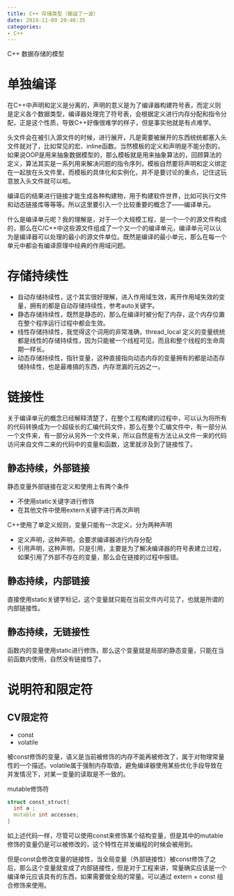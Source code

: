 ```yaml
---
title: C++ 存储类型（搬运了一波）
date: 2019-11-09 20:46:35
categories:
- C++
---
```


C++ 数据存储的模型

<!--more-->

# 单独编译

在C++中声明和定义是分离的，声明的意义是为了编译器构建符号表，而定义则是定义各个数据类型，编译器处理完了符号表，会根据定义进行内存分配和指令分配，正是这个性质，导致C++好像很难学的样子，但是事实他就是有点难学。

头文件会在被引入源文件的时候，进行展开，凡是需要被展开的东西统统都塞入头文件就对了，比如常见的宏、inline函数。当然模板的定义和声明是不能分割的，如果说OOP是用来抽象数据模型的，那么模板就是用来抽象算法的，回顾算法的定义，算法其实是一系列用来解决问题的指令序列，模板自然要将声明和定义绑定在一起放在头文件里，而模板的具体化和实例化，并不是要讨论的重点，记住这玩意放入头文件就可以啦。

编译后的结果进行链接才能生成各种构建物，用于构建软件世界，比如可执行文件和动态链接库等等等。所以这里要引入一个比较重要的概念了——编译单元。

什么是编译单元呢？我的理解是，对于一个大规模工程，是一个一个的源文件构成的，那么在C/C++中这些源文件组成了一个又一个的编译单元，编译单元可以认为是编译器可以处理的最小的源文件单位。既然是编译的最小单元，那么在每一个单元中都会有编译原理中经典的作用域问题。

# 存储持续性

* 自动存储持续性，这个其实很好理解，进入作用域生效，离开作用域失效的变量，拥有的都是自动存储持续性，参考auto关键字。
* 静态存储持续性，既然是静态的，那么在编译时被分配了内存，这个内存位置在整个程序运行过程中都会生效。
* 线性存储持续性，我觉得这个词用的非常准确，thread_local 定义的变量统统都是线性的存储持续性，因为只能被一个线程可见，而且和整个线程的生命周期一样长。
* 动态存储持续性，指针变量，这种直接指向动态内存的变量拥有的都是动态存储持续性，也是最难搞的东西，内存泄漏的元凶之一。

# 链接性

关于编译单元的概念已经解释清楚了，在整个工程构建的过程中，可以认为将所有的代码转换成为一个超级长的汇编代码文件，那么在整个汇编文件中，有一部分从一个文件来，有一部分从另外一个文件来，所以自然是有方法让从文件一来的代码访问来自文件二来的代码中的变量和函数，这里就涉及到了链接性了。

## 静态持续，外部链接

静态变量外部链接在定义和使用上有两个条件

* 不使用static关键字进行修饰
* 在其他文件中使用extern关键字进行再次声明

C++使用了单定义规则，变量只能有一次定义，分为两种声明

* 定义声明，这种声明，会要求编译器进行内存分配
* 引用声明，这种声明，只是引用，主要是为了解决编译器的符号表建立过程，如果引用了外部不存在的变量，那么会在链接的过程中报错。


## 静态持续，内部链接

直接使用static关键字标记，这个变量就只能在当前文件内可见了，也就是所谓的内部链接性。

## 静态持续，无链接性

函数内的变量使用static进行修饰，那么这个变量就是局部的静态变量，只能在当前函数内使用，自然没有链接性了。

# 说明符和限定符

## CV限定符

* const 
* volatile 

被const修饰的变量，语义是当前被修饰的内存不能再被修改了，属于对物理常量性的一个描述。volatile属于强制内存取值，避免编译器使用某些优化手段导致在并发情况下，对某一变量的读取是不一致的。

mutable修饰符

```cpp
struct const_struct{
  int a ;
  mutable int accesses;
}
```

如上述代码一样，尽管可以使用const来修饰某个结构变量，但是其中的mutable修饰的变量仍是可以被修改的，这个特性在并发编程的时候会被用到。

但是const会修改变量的链接性，当全局变量（外部链接性）被const修饰了之后，那么这个变量就变成了内部链接性，但是对于工程来讲，常量确实应该是一个编译单元应该具有的东西，如果需要做全局的常量。可以通过 extern + const 组合修饰来使用。



